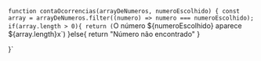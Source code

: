 `function contaOcorrencias(arrayDeNumeros, numeroEscolhido) {
  const array = arrayDeNumeros.filter((numero) => numero === numeroEscolhido);
  if(array.length > 0){
    return (`O número ${numeroEscolhido} aparece ${array.length}x`)
  }else{
    return "Número não encontrado"
  }
  
  
}`
